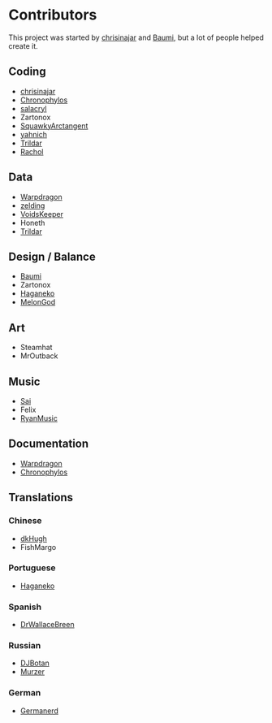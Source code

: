 # Contributors
This project was started by [chrisinajar] and [Baumi][Baumi-yt], but a lot of people helped create it.

## Coding
 * [chrisinajar]
 * [Chronophylos]
 * [salacryl]
 * Zartonox
 * [SquawkyArctangent]
 * [yahnich]
 * [Trildar]
 * [Rachol]

## Data
* [Warpdragon]
* [zelding]
* [VoidsKeeper]
* Honeth
* [Trildar]

## Design / Balance
 * [Baumi]
 * Zartonox
 * [Haganeko]
 * [MelonGod]

## Art
 * Steamhat
 * MrOutback
 
## Music
 * [Sai]
 * Felix
 * [RyanMusic]
 
## Documentation
 * [Warpdragon]
 * [Chronophylos]

## Translations

### Chinese
 * [dkHugh]
 * FishMargo

### Portuguese
 * [Haganeko]

### Spanish
 * [DrWallaceBreen]

### Russian
 * [DJBotan]
 * [Murzer]

### German
 * [Germanerd]


[chrisinajar]: https://github.com/chrisinajar "chrisinajar's Github"
[Baumi]: https://github.com/l34Um1 "Baumi's Github"
[Baumi-yt]: https://youtube.com/baumi "Baumi's YouTube"
[salacryl]: https://github.com/salacryl "salacryl's Github"
[Zartonox]: https://github.com/OpenAngelArena "I have no Links"
[SquawkyArctangent]: https://github.com/SquawkyArctangent "SquawkyArctangent's Github"
[yahnich]: https://github.com/yahnich "yahnich's Github"
[Haganeko]: https://github.com/Haganeko "Haganeko's Github"
[MelonGod]: https://github.com/MelonGod "MelonGod's Github"
[Steamhat]: https://github.com/OpenAngelArena "I have no Links"
[MrOutback]: https://github.com/OpenAngelArena "I have no Links"
[Sai]: https://github.com/Sai "Sai's Github"
[Felix]: https://github.com/OpenAngelArena "I have no Links"
[RyanMusic]: https://github.com/RyanMusic "RyanMusic's Github"
[Chronophylos]: https://github.com/Chronophylos "Chronophylos' Github"
[dkHugh]: https://github.com/dkHugh "dkHugh's Github"
[FishMargo]: https://github.com/OpenAngelArena "I have no Links"
[DrWallaceBreen]: https://github.com/DrWallaceBreen "DrWallaceBreen's Github"
[DJBotan]: https://github.com/DJBotan "DJBotan's Github"
[Murzer]: https://github.com/Murzer "Murzer's Github"
[Germanerd]: https://github.com/Germanerd "Germanerd's Github"
[Chronophylos]: https://github.com/Chronophylos "Chronophylos's Github"
[Trildar]: https://github.com/Trildar "Trildar's Github"
[Rachol]: https://github.com/Rachol "Rachol's Github"
[Warpdragon]: https://github.com/Warpdragon "Warpdragon's Github"
[zelding]: https://github.com/zelding "zelding's Github"
[VoidsKeeper]: https://github.com/VoidsKeeper "VoidsKeeper's Github"
